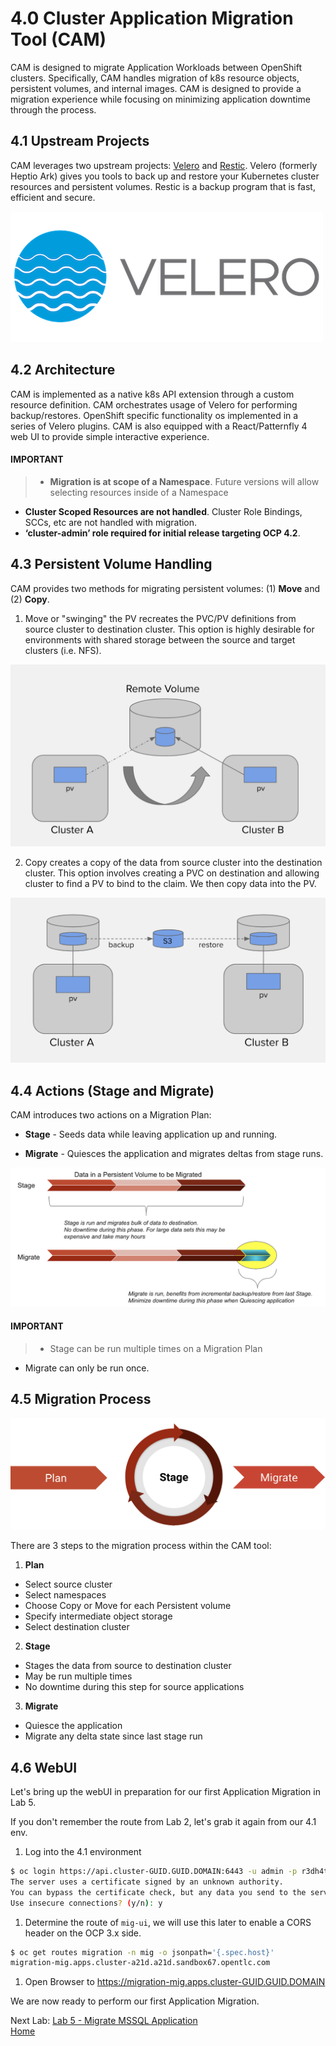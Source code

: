 # 4.0 Cluster Application Migration Tool (CAM)

CAM is designed to migrate Application Workloads between OpenShift clusters.  Specifically, CAM handles migration of k8s resource objects, persistent volumes, and internal images.  CAM is designed to provide a migration experience while focusing on minimizing application downtime through the process.

## 4.1 Upstream Projects

CAM leverages two upstream projects: [Velero](https://github.com/heptio/velero) and [Restic](https://restic.net/).  Velero (formerly Heptio Ark) gives you tools to back up and restore your Kubernetes cluster resources and persistent volumes.  Restic is a backup program that is fast, efficient and secure.

![alt-text-1](./screenshots/velero.png)

## 4.2 Architecture

CAM is implemented as a native k8s API extension through a custom resource definition.  CAM orchestrates usage of Velero for performing backup/restores.  OpenShift specific functionality os implemented in a series of Velero plugins.  CAM is also equipped with a React/Patternfly 4 web UI to provide simple interactive experience.

#### IMPORTANT

> * **Migration is at scope of a Namespace**.  Future versions will allow selecting resources inside of a Namespace
* **Cluster Scoped Resources are not handled**.  Cluster Role Bindings, SCCs, etc are not handled with migration.
* **‘cluster-admin’ role required for initial release targeting OCP 4.2**.

## 4.3 Persistent Volume Handling

CAM provides two methods for migrating persistent volumes: (1) **Move** and (2) **Copy**.  

1. Move or "swinging" the PV recreates the PVC/PV definitions from source cluster to destination cluster.  This option is highly desirable for environments with shared storage between the source and target clusters (i.e. NFS).

![1](./screenshots/movepv.png?raw=true "1")

2. Copy creates a copy of the data from source cluster into the destination cluster.  This option involves creating a PVC on destination and allowing cluster to find a PV to bind to the claim.  We then copy data into the PV.

![1](./screenshots/copypv.png?raw=true "1")

## 4.4 Actions (Stage and Migrate)

CAM introduces two actions on a Migration Plan:

* **Stage** - Seeds data while leaving application up and running.

* **Migrate** - Quiesces the application and migrates deltas from stage runs.

![1](./screenshots/stage-migrate.png?raw=true "1")

#### IMPORTANT

> * Stage can be run multiple times on a Migration Plan
* Migrate can only be run once.

## 4.5 Migration Process

![1](./screenshots/mig-process.png?raw=true "1")

There are 3 steps to the migration process within the CAM tool:

1. **Plan**
  * Select source cluster
  * Select namespaces
  * Choose Copy or Move for each Persistent volume
  * Specify intermediate object storage
  * Select destination cluster


2. **Stage**
  * Stages the data from source to destination cluster
  * May be run multiple times
  * No downtime during this step for source applications


3. **Migrate**
  * Quiesce the application
  * Migrate any delta state since last stage run

## 4.6 WebUI

Let's bring up the webUI in preparation for our first Application Migration in Lab 5.

If you don't remember the route from Lab 2, let's grab it again from our 4.1 env.

1. Log into the 4.1 environment
```bash
$ oc login https://api.cluster-GUID.GUID.DOMAIN:6443 -u admin -p r3dh4t1!
The server uses a certificate signed by an unknown authority.
You can bypass the certificate check, but any data you send to the server could be intercepted by others.
Use insecure connections? (y/n): y
```
1. Determine the route of `mig-ui`, we will use this later to enable a CORS header on the OCP 3.x side.
```bash
$ oc get routes migration -n mig -o jsonpath='{.spec.host}'
migration-mig.apps.cluster-a21d.a21d.sandbox67.opentlc.com
```

1. Open Browser to https://migration-mig.apps.cluster-GUID.GUID.DOMAIN

<Screen Capture of CAM>

We are now ready to perform our first Application Migration.

Next Lab: [Lab 5 - Migrate MSSQL Application](./5.md)<br>
[Home](../README.md)
